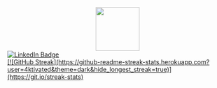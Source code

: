 <div id="header" align="center">
  <img src="https://media.giphy.com/media/M9gbBd9nbDrOTu1Mqx/giphy.gif" width="100"/>
</div>
<div id="badges">
  <a href="https://www.linkedin.com/in/ruslan-khaydarov-986547274">
    <img src="https://img.shields.io/badge/LinkedIn-blue?style=for-the-badge&logo=linkedin&logoColor=white" alt="LinkedIn Badge"/>
</div>
[![GitHub Streak](https://github-readme-streak-stats.herokuapp.com?user=4ktivated&theme=dark&hide_longest_streak=true)](https://git.io/streak-stats)
<!--
**4ktivated/4ktivated** is a ✨ _special_ ✨ repository because its `README.md` (this file) appears on your GitHub profile.

Here are some ideas to get you started:

- 🔭 I’m currently working on ...
- 🌱 I’m currently learning ...
- 👯 I’m looking to collaborate on ...
- 🤔 I’m looking for help with ...
- 💬 Ask me about ...
- 📫 How to reach me: ...
- 😄 Pronouns: ...
- ⚡ Fun fact: ...
-->
